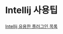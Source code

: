 # Intellij 사용팁

### 
[Intellij 유용한 플러그인 목록](https://github.com/JuJin1324/Intellij_tips/wiki/Intellij-%EC%9C%A0%EC%9A%A9%ED%95%9C-%ED%94%8C%EB%9F%AC%EA%B7%B8%EC%9D%B8-%EB%AA%A9%EB%A1%9D)
